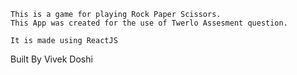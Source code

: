     This is a game for playing Rock Paper Scissors.
    This App was created for the use of Twerlo Assesment question.
    
    It is made using ReactJS
    
Built By Vivek Doshi